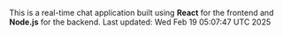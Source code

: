 This is a real-time chat application built using **React** for the frontend and **Node.js** for the backend.
Last updated: Wed Feb 19 05:07:47 UTC 2025
